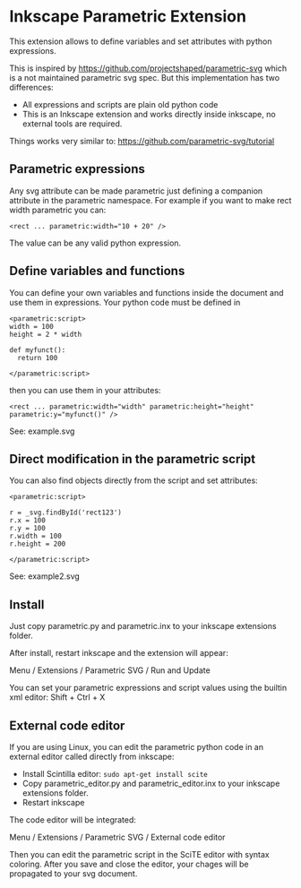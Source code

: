 # Inkscape Parametric Extension

This extension allows to define variables and set attributes with python expressions.

This is inspired by https://github.com/projectshaped/parametric-svg which is a not maintained parametric svg spec. But this implementation has two differences:

 * All expressions and scripts are plain old python code
 * This is an Inkscape extension and works directly inside inkscape, no external tools are required.

Things works very similar to: https://github.com/parametric-svg/tutorial

## Parametric expressions

Any svg attribute can be made parametric just defining a companion attribute in the parametric namespace.
For example if you want to make rect width parametric you can:

```
<rect ... parametric:width="10 + 20" />
```

The value can be any valid python expression.

## Define variables and functions

You can define your own variables and functions inside the document and use them in expressions.
Your python code must be defined in

```
<parametric:script>
width = 100
height = 2 * width

def myfunct():
  return 100

</parametric:script>
```

then you can use them in your attributes:

```
<rect ... parametric:width="width" parametric:height="height" parametric:y="myfunct()" />
```

See: example.svg

## Direct modification in the parametric script

You can also find objects directly from the script and set attributes:

```
<parametric:script>

r = _svg.findById('rect123')
r.x = 100
r.y = 100
r.width = 100
r.height = 200

</parametric:script>
```

See: example2.svg

## Install

Just copy parametric.py and parametric.inx to your inkscape extensions folder.

After install, restart inkscape and the extension will appear:

Menu / Extensions / Parametric SVG / Run and Update

You can set your parametric expressions and script values using the builtin xml editor: Shift + Ctrl + X

## External code editor

If you are using Linux, you can edit the parametric python code in an external editor called directly from inkscape:

 * Install Scintilla editor: `sudo apt-get install scite`
 * Copy parametric_editor.py and parametric_editor.inx to your inkscape extensions folder.
 * Restart inkscape

The code editor will be integrated:

Menu / Extensions / Parametric SVG / External code editor

Then you can edit the parametric script in the SciTE editor with syntax coloring. After you save and
close the editor, your chages will be propagated to your svg document.

